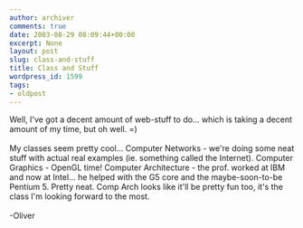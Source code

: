 ```yaml
---
author: archiver
comments: true
date: 2003-08-29 08:09:44+00:00
excerpt: None
layout: post
slug: class-and-stuff
title: Class and Stuff
wordpress_id: 1599
tags:
- oldpost
---
```


Well, I've got a decent amount of web-stuff to do... which is taking a decent amount of my time, but oh well. =)<br /><br />My classes seem pretty cool... Computer Networks - we're doing some neat stuff with actual real examples (ie. something called the Internet). Computer Graphics - OpenGL time!  Computer Architecture - the prof. worked at IBM and now at Intel... he helped with the G5 core and the maybe-soon-to-be Pentium 5.  Pretty neat.  Comp Arch looks like it'll be pretty fun too, it's the class I'm looking forward to the most.<br /><br />-Oliver